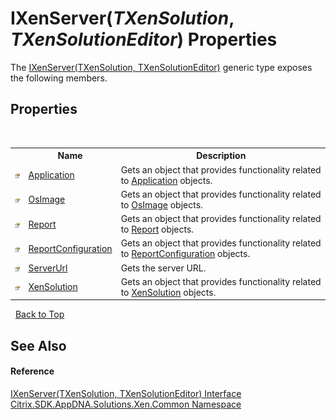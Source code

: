 # IXenServer(*TXenSolution*, *TXenSolutionEditor*) Properties
 

The <a href="T_Citrix_SDK_AppDNA_Solutions_Xen_Common_IXenServer_2">IXenServer(TXenSolution, TXenSolutionEditor)</a> generic type exposes the following members.


## Properties
&nbsp;<table><tr><th></th><th>Name</th><th>Description</th></tr><tr><td>![Public property](media/pubproperty.gif "Public property")</td><td><a href="P_Citrix_SDK_AppDNA_Solutions_Xen_Common_IXenServer_2_Application">Application</a></td><td>
Gets an object that provides functionality related to <a href="P_Citrix_SDK_AppDNA_Solutions_Xen_Common_IXenServer_2_Application">Application</a> objects.</td></tr><tr><td>![Public property](media/pubproperty.gif "Public property")</td><td><a href="P_Citrix_SDK_AppDNA_Solutions_Xen_Common_IXenServer_2_OsImage">OsImage</a></td><td>
Gets an object that provides functionality related to <a href="P_Citrix_SDK_AppDNA_Solutions_Xen_Common_IXenServer_2_OsImage">OsImage</a> objects.</td></tr><tr><td>![Public property](media/pubproperty.gif "Public property")</td><td><a href="P_Citrix_SDK_AppDNA_Solutions_Xen_Common_IXenServer_2_Report">Report</a></td><td>
Gets an object that provides functionality related to <a href="P_Citrix_SDK_AppDNA_Solutions_Xen_Common_IXenServer_2_Report">Report</a> objects.</td></tr><tr><td>![Public property](media/pubproperty.gif "Public property")</td><td><a href="P_Citrix_SDK_AppDNA_Solutions_Xen_Common_IXenServer_2_ReportConfiguration">ReportConfiguration</a></td><td>
Gets an object that provides functionality related to <a href="P_Citrix_SDK_AppDNA_Solutions_Xen_Common_IXenServer_2_ReportConfiguration">ReportConfiguration</a> objects.</td></tr><tr><td>![Public property](media/pubproperty.gif "Public property")</td><td><a href="P_Citrix_SDK_AppDNA_Solutions_Xen_Common_IXenServer_2_ServerUrl">ServerUrl</a></td><td>
Gets the server URL.</td></tr><tr><td>![Public property](media/pubproperty.gif "Public property")</td><td><a href="P_Citrix_SDK_AppDNA_Solutions_Xen_Common_IXenServer_2_XenSolution">XenSolution</a></td><td>
Gets an object that provides functionality related to <a href="P_Citrix_SDK_AppDNA_Solutions_Xen_Common_IXenServer_2_XenSolution">XenSolution</a> objects.</td></tr></table>&nbsp;
<a href="#ixenserver(*txensolution*,-*txensolutioneditor*)-properties">Back to Top</a>

## See Also


#### Reference
<a href="T_Citrix_SDK_AppDNA_Solutions_Xen_Common_IXenServer_2">IXenServer(TXenSolution, TXenSolutionEditor) Interface</a><br /><a href="N_Citrix_SDK_AppDNA_Solutions_Xen_Common">Citrix.SDK.AppDNA.Solutions.Xen.Common Namespace</a><br />